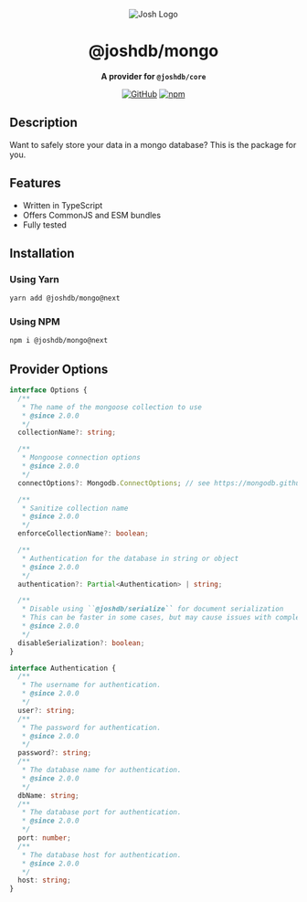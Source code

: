 <div align="center">

![Josh Logo](https://evie.codes/josh-light.png)

# @joshdb/mongo

**A provider for `@joshdb/core`**

[![GitHub](https://img.shields.io/github/license/josh-development/providers)](https://github.com/josh-development/providers/blob/main/LICENSE)
[![npm](https://img.shields.io/npm/v/@joshdb/mongo?color=crimson&logo=npm&style=flat-square&label=@joshdb/mongo)](https://www.npmjs.com/package/@joshdb/mongo)

</div>

## Description

Want to safely store your data in a mongo database? This is the package for you.

## Features

- Written in TypeScript
- Offers CommonJS and ESM bundles
- Fully tested

## Installation

### Using Yarn

```bash
yarn add @joshdb/mongo@next
```

### Using NPM

```bash
npm i @joshdb/mongo@next
```

## Provider Options

```typescript
interface Options {
  /**
   * The name of the mongoose collection to use
   * @since 2.0.0
   */
  collectionName?: string;

  /**
   * Mongoose connection options
   * @since 2.0.0
   */
  connectOptions?: Mongodb.ConnectOptions; // see https://mongodb.github.io/node-mongodb-native/4.5/interfaces/MongoClientOptions.html

  /**
   * Sanitize collection name
   * @since 2.0.0
   */
  enforceCollectionName?: boolean;

  /**
   * Authentication for the database in string or object
   * @since 2.0.0
   */
  authentication?: Partial<Authentication> | string;

  /**
   * Disable using ``@joshdb/serialize`` for document serialization
   * This can be faster in some cases, but may cause issues with complex data types
   * @since 2.0.0
   */
  disableSerialization?: boolean;
}

interface Authentication {
  /**
   * The username for authentication.
   * @since 2.0.0
   */
  user?: string;
  /**
   * The password for authentication.
   * @since 2.0.0
   */
  password?: string;
  /**
   * The database name for authentication.
   * @since 2.0.0
   */
  dbName: string;
  /**
   * The database port for authentication.
   * @since 2.0.0
   */
  port: number;
  /**
   * The database host for authentication.
   * @since 2.0.0
   */
  host: string;
}
```
